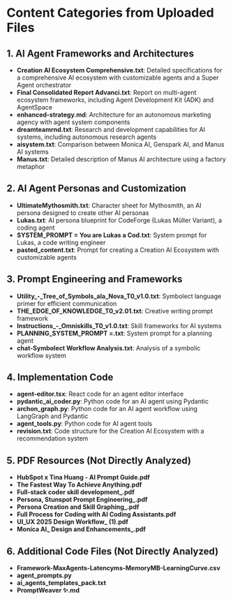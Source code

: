 # Content Categories from Uploaded Files

## 1. AI Agent Frameworks and Architectures
- **Creation AI Ecosystem Comprehensive.txt**: Detailed specifications for a comprehensive AI ecosystem with customizable agents and a Super Agent orchestrator
- **Final Consolidated Report Advanci.txt**: Report on multi-agent ecosystem frameworks, including Agent Development Kit (ADK) and AgentSpace
- **enhanced-strategy.md**: Architecture for an autonomous marketing agency with agent system components
- **dreamteamrnd.txt**: Research and development capabilities for AI systems, including autonomous research agents
- **aisystem.txt**: Comparison between Monica AI, Genspark AI, and Manus AI systems
- **Manus.txt**: Detailed description of Manus AI architecture using a factory metaphor

## 2. AI Agent Personas and Customization
- **UltimateMythosmith.txt**: Character sheet for Mythosmith, an AI persona designed to create other AI personas
- **Lukas.txt**: AI persona blueprint for CodeForge (Lukas Müller Variant), a coding agent
- **SYSTEM_PROMPT = You are Lukas a Cod.txt**: System prompt for Lukas, a code writing engineer
- **pasted_content.txt**: Prompt for creating a Creation AI Ecosystem with customizable agents

## 3. Prompt Engineering and Frameworks
- **Utility_-_Tree_of_Symbols_ala_Nova_T0_v1.0.txt**: Symbolect language primer for efficient communication
- **THE_EDGE_OF_KNOWLEDGE_T0_v2.01.txt**: Creative writing prompt framework
- **Instructions_-_Omniskills_T0_v1.0.txt**: Skill frameworks for AI systems
- **PLANNING_SYSTEM_PROMPT =.txt**: System prompt for a planning agent
- **chat-Symbolect Workflow Analysis.txt**: Analysis of a symbolic workflow system

## 4. Implementation Code
- **agent-editor.tsx**: React code for an agent editor interface
- **pydantic_ai_coder.py**: Python code for an AI agent using Pydantic
- **archon_graph.py**: Python code for an AI agent workflow using LangGraph and Pydantic
- **agent_tools.py**: Python code for AI agent tools
- **revision.txt**: Code structure for the Creation AI Ecosystem with a recommendation system

## 5. PDF Resources (Not Directly Analyzed)
- **HubSpot x Tina Huang - AI Prompt Guide.pdf**
- **The Fastest Way To Achieve Anything.pdf**
- **Full-stack coder skill development_.pdf**
- **Persona, Stunspot Prompt Engineering_.pdf**
- **Persona Creation and Skill Graphing_.pdf**
- **Full Process for Coding with AI Coding Assistants.pdf**
- **UI_UX 2025 Design Workflow_ (1).pdf**
- **Monica AI_ Design and Enhancements_.pdf**

## 6. Additional Code Files (Not Directly Analyzed)
- **Framework-MaxAgents-Latencyms-MemoryMB-LearningCurve.csv**
- **agent_prompts.py**
- **ai_agents_templates_pack.txt**
- **PromptWeaver ✨.md**
